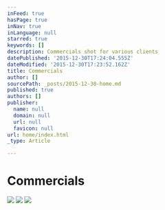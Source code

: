 ```yaml
---
inFeed: true
hasPage: true
inNav: true
inLanguage: null
starred: true
keywords: []
description: Commercials shot for various clients
datePublished: '2015-12-30T17:24:04.555Z'
dateModified: '2015-12-30T17:23:52.162Z'
title: Commercials
author: []
sourcePath: _posts/2015-12-30-home.md
published: true
authors: []
publisher:
  name: null
  domain: null
  url: null
  favicon: null
url: home/index.html
_type: Article

---
```

# Commercials
![](https://the-grid-user-content.s3-us-west-2.amazonaws.com/d95811cc-5472-4a62-8067-fa4d09bb0762.png)
![](https://the-grid-user-content.s3-us-west-2.amazonaws.com/7191757a-66c8-4feb-b947-0f8f662c648b.png)
![](https://the-grid-user-content.s3-us-west-2.amazonaws.com/d4b1793f-5b3e-44a3-b85d-bd3ad6d38de7.jpg)